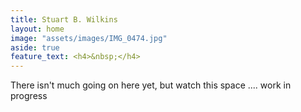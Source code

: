 ```yaml
---
title: Stuart B. Wilkins
layout: home
image: "assets/images/IMG_0474.jpg"
aside: true
feature_text: <h4>&nbsp;</h4>
---
```

There isn't much going on here yet, but watch this space .... work in progress
